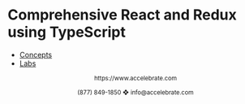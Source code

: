

# Comprehensive React and Redux using TypeScript

- [Concepts](./concepts/cover.md)
- [Labs](./concepts/cover.md)


<p align="justify">
<center>
<sub>
https://www.accelebrate.com
</sub>
</center>
</p>

<p align="justify">
<center>
<sub>
(877) 849-1850 &#x2756 info@accelebrate.com
</sub>
</center>
</p>